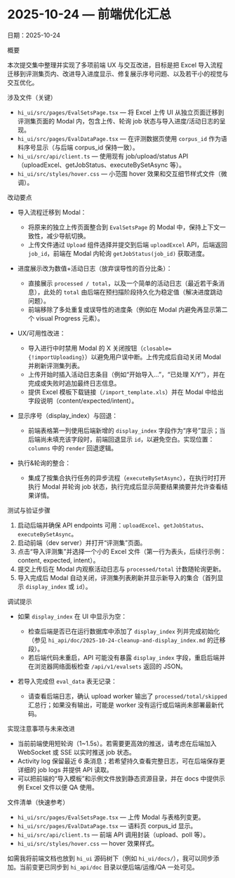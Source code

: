 # 2025-10-24 — 前端优化汇总

日期：2025-10-24

概要

本次提交集中整理并实现了多项前端 UX 与交互改进，目标是把 Excel 导入流程迁移到评测集页内、改进导入进度显示、修复展示序号问题、以及若干小的视觉与交互优化。

涉及文件（关键）

- `hi_ui/src/pages/EvalSetsPage.tsx` — 将 Excel 上传 UI 从独立页面迁移到评测集页面的 Modal 内，包含上传、轮询 job 状态与导入进度/活动日志的呈现。
- `hi_ui/src/pages/EvalDataPage.tsx` — 在评测数据页使用 `corpus_id` 作为语料序号显示（与后端 corpus_id 保持一致）。
- `hi_ui/src/api/client.ts` — 使用现有 job/upload/status API（uploadExcel、getJobStatus、executeBySetAsync 等）。
- `hi_ui/src/styles/hover.css` — 小范围 hover 效果和交互细节样式文件（微调）。

改动要点

- 导入流程迁移到 Modal：
  - 将原来的独立上传页面整合到 `EvalSetsPage` 的 Modal 中，保持上下文一致性，减少导航切换。
  - 上传文件通过 `Upload` 组件选择并提交到后端 `uploadExcel` API，后端返回 `job_id`，前端在 Modal 内轮询 `getJobStatus(job_id)` 获取进度。

- 进度展示改为数值+活动日志（放弃误导性的百分比条）：
  - 直接展示 `processed / total`，以及一个简单的活动日志（最近若干条消息），此处的 `total` 由后端在预扫描阶段持久化为稳定值（解决进度跳动问题）。
  - 前端移除了多处重复或误导性的进度条（例如在 Modal 内避免再显示第二个 visual Progress 元素）。

- UX/可用性改进：
  - 导入进行中时禁用 Modal 的 X 关闭按钮（`closable={!importUploading}`）以避免用户误中断。上传完成后自动关闭 Modal 并刷新评测集列表。
  - 上传开始时插入活动日志条目（例如“开始导入...”，“已处理 X/Y”），并在完成或失败时追加最终日志信息。
  - 提供 Excel 模板下载链接（`/import_template.xls`）并在 Modal 中给出字段说明（content/expected/intent）。

- 显示序号（display_index）与回退：
  - 前端表格第一列使用后端新增的 `display_index` 字段作为“序号”显示；当后端尚未填充该字段时，前端回退显示 `id`，以避免空白。实现位置：`columns` 中的 `render` 回退逻辑。

- 执行&轮询的整合：
  - 集成了按集合执行任务的异步流程（`executeBySetAsync`），在执行时打开执行 Modal 并轮询 job 状态，执行完成后显示简要结果摘要并允许查看结果详情。

测试与验证步骤

1. 启动后端并确保 API endpoints 可用：`uploadExcel`、`getJobStatus`、`executeBySetAsync`。
2. 启动前端（dev server）并打开“评测集”页面。
3. 点击“导入评测集”并选择一个小的 Excel 文件（第一行为表头，后续行示例：content, expected, intent）。
4. 提交上传后在 Modal 内观察活动日志与 `processed/total` 计数随轮询更新。
5. 导入完成后 Modal 自动关闭，评测集列表刷新并显示新导入的集合（首列显示 `display_index` 或 `id`）。

调试提示

- 如果 `display_index` 在 UI 中显示为空：
  - 检查后端是否已在运行数据库中添加了 `display_index` 列并完成初始化（参见 `hi_api/doc/2025-10-24-cleanup-and-display_index.md` 的迁移段）。
  - 若后端代码未重启，API 可能没有暴露 `display_index` 字段，重启后端并在浏览器网络面板检查 `/api/v1/evalsets` 返回的 JSON。

- 若导入完成但 `eval_data` 表无记录：
  - 请查看后端日志，确认 upload worker 输出了 `processed/total/skipped` 汇总行；如果没有输出，可能是 worker 没有运行或后端尚未部署最新代码。

实现注意事项与未来改进

- 当前前端使用短轮询（1~1.5s）。若需要更高效的推送，请考虑在后端加入 WebSocket 或 SSE 以实时推送 job 状态。
- Activity log 保留最近 6 条消息；若希望持久查看完整日志，可在后端保存更详细的 job logs 并提供 API 读取。
- 可以把前端的“导入模板”和示例文件放到静态资源目录，并在 docs 中提供示例 Excel 文件以便 QA 使用。

文件清单（快速参考）

- `hi_ui/src/pages/EvalSetsPage.tsx` — 上传 Modal 与表格列变更。
- `hi_ui/src/pages/EvalDataPage.tsx` — 语料页 corpus_id 显示。
- `hi_ui/src/api/client.ts` — 前端 API 调用封装（upload、poll 等）。
- `hi_ui/src/styles/hover.css` — hover 效果样式。

如需我将前端文档也放到 `hi_ui` 源码树下（例如 `hi_ui/docs/`），我可以同步添加。当前变更已同步到 `hi_api/doc` 目录以便后端/运维/QA 一处可见。
